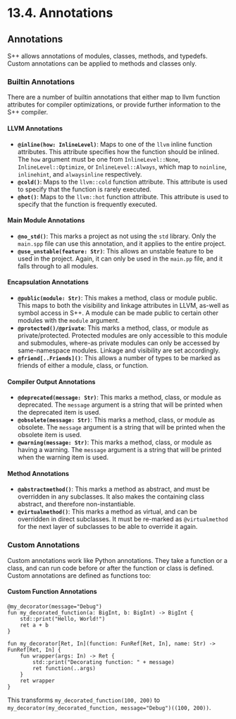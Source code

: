 # 13.4. Annotations

<primary-label ref="header-label"/>

<secondary-label ref="doc-wip"/>

## Annotations

S++ allows annotations of modules, classes, methods, and typedefs. Custom annotations can be applied to methods and
classes only.

### Builtin Annotations

There are a number of builtin annotations that either map to llvm function attributes for compiler optimizations, or
provide further information to the S++ compiler.

#### LLVM Annotations
- **`@inline(how: InlineLevel)`**: Maps to one of the `llvm` inline function attributes. This attribute
  specifies how the function should be inlined. The `how` argument must be one
  from `InlineLevel::None`, `InlineLevel::Optimize`, or
  `InlineLevel::Always`, which map to `noinline`, `inlinehint`, and `alwaysinline` respectively.
- **`@cold()`**: Maps to the `llvm::cold` function attribute. This attribute is used to specify that the function
  is rarely executed.
- **`@hot()`**: Maps to the `llvm::hot` function attribute. This attribute is used to specify that the function
  is frequently executed.

#### Main Module Annotations
- **`@no_std()`**: This marks a project as not using the `std` library. Only the `main.spp` file can use this
  annotation, and it applies to the entire project.
- **`@use_unstable(feature: Str)`**: This allows an unstable feature to be used in the project. Again, it can only be
  used in the `main.pp` file, and it falls through to all modules.

#### Encapsulation Annotations
- **`@public(module: Str)`**: This makes a method, class or module public. This maps to both the visibility and linkage
  attributes in LLVM, as-well as symbol access in S++. A module can be made public to certain other modules with
  the `module` argument.
- **`@protected()/@private`**: This marks a method, class, or module as private/protected. Protected modules are only
  accessible to this module and submodules, where-as private modules can only be accessed by same-namespace modules.
  Linkage and visibility are set accordingly.
- **`@friend[..Friends]()`**: This allows a number of types to be marked as friends of either a module, class, or
  function.

#### Compiler Output Annotations
- **`@deprecated(message: Str)`**: This marks a method, class, or module as deprecated. The `message` argument is a
  string that will be printed when the deprecated item is used.
- **`@obsolete(message: Str)`**: This marks a method, class, or module as obsolete. The `message` argument is a
  string that will be printed when the obsolete item is used.
- **`@warning(message: Str)`**: This marks a method, class, or module as having a warning. The `message` argument is a
  string that will be printed when the warning item is used.

#### Method Annotations
- **`@abstractmethod()`**: This marks a method as abstract, and must be overridden in any subclasses. It also makes the
  containing class abstract, and therefore non-instantiable.
- **`@virtualmethod()`**: This marks a method as virtual, and can be overridden in direct subclasses. It must be
  re-marked as `@virtualmethod` for the next layer of subclasses to be able to override it again.

### Custom Annotations

Custom annotations work like Python annotations. They take a function or a class, and can run code before or after the
function or class is defined. Custom annotations are defined as functions too:

#### Custom Function Annotations

```
@my_decorator(message="Debug")
fun my_decorated_function(a: BigInt, b: BigInt) -> BigInt {
    std::print("Hello, World!")
    ret a + b
}

fun my_decorator[Ret, In](function: FunRef[Ret, In], name: Str) -> FunRef[Ret, In] {
    fun wrapper(args: In) -> Ret {
        std::print("Decorating function: " + message)
        ret function(..args)
    }
    ret wrapper
}
```

This transforms `my_decorated_function(100, 200)` to `my_decorator(my_decorated_function, message="Debug")((100, 200))`.
